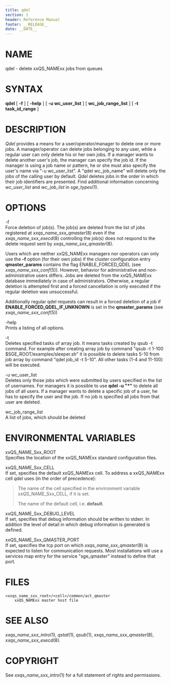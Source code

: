 ```yaml
---
title: qdel
section: 1
header: Reference Manual
footer: __RELEASE__
date: __DATE__
---
```


# NAME

qdel - delete xxQS_NAMExx jobs from queues

# SYNTAX

**qdel** \[ **-f** \] \[ **-help** \] \[ **-u wc_user_list** \] \[
**wc_job_range_list** \] \[ **-t task_id_range** \]

# DESCRIPTION

*Qdel* provides a means for a user/operator/manager to delete one or
more jobs. A manager/operator can delete jobs belonging to any user,
while a regular user can only delete his or her own jobs. If a manager
wants to delete another user's job, the manager can specify the job id.
If the manager is using a job name or pattern, he or she must also
specify the user's name via "-u wc_user_list". A "qdel wc_job_name" will
delete only the jobs of the calling user by default. *Qdel* deletes jobs
in the order in which their job identifiers are presented. Find
additional information concerning *wc_user_list* and *wc_job_list* in
*sge_types*(1).

# OPTIONS

-f  
Force deletion of job(s). The job(s) are deleted from the list of jobs
registered at *xxqs_name_sxx_qmaster*(8) even if the
*xxqs_name_sxx_execd*(8) controlling the job(s) does not respond to the
delete request sent by *xxqs_name_sxx_qmaster*(8).

Users which are neither xxQS_NAMExx managers nor operators can only use
the **-f** option (for their own jobs) if the cluster configuration
entry **qmaster_params** contains the flag ENABLE_FORCED_QDEL (see
*xxqs_name_sxx_conf*(5)). However, behavior for administrative and
non-administrative users differs. Jobs are deleted from the xxQS_NAMExx
database immediately in case of administrators. Otherwise, a regular
deletion is attempted first and a forced cancellation is only executed
if the regular deletion was unsuccessful.

Additionally regular qdel requests can result in a forced deletion of a
job if **ENABLE_FORCED_QDEL_IF_UNKNOWN** is set in the
**qmaster_params** (see *xxqs_name_sxx_conf*(5))

-help  
Prints a listing of all options.

-t  
Deletes specified tasks of array job. It means tasks created by qsub -t
command. For example after creating array job by command "qsub -t 1-100
$SGE_ROOT/examples/sleeper.sh" it is possible to delete tasks 5-10 from
job array by command "qdel job_id -t 5-10". All other tasks (1-4 and
11-100) will be executed.

-u wc_user_list  
Deletes only those jobs which were submitted by users specified in the
list of usernames. For managers it is possible to use **qdel -u "\*"**
to delete all jobs of all users. If a manager wants to delete a specific
job of a user, he has to specify the user and the job. If no job is
specified all jobs from that user are deleted.

wc_job_range_list  
A list of jobs, which should be deleted

# ENVIRONMENTAL VARIABLES

xxQS_NAME_Sxx_ROOT  
Specifies the location of the xxQS_NAMExx standard configuration files.

xxQS_NAME_Sxx_CELL  
If set, specifies the default xxQS_NAMExx cell. To address a xxQS_NAMExx
cell *qdel* uses (in the order of precedence):

> The name of the cell specified in the environment variable
> xxQS_NAME_Sxx_CELL, if it is set.
>
> The name of the default cell, i.e. **default**.

xxQS_NAME_Sxx_DEBUG_LEVEL  
If set, specifies that debug information should be written to stderr. In
addition the level of detail in which debug information is generated is
defined.

xxQS_NAME_Sxx_QMASTER_PORT  
If set, specifies the tcp port on which *xxqs_name_sxx_qmaster*(8) is
expected to listen for communication requests. Most installations will
use a services map entry for the service "sge_qmaster" instead to define
that port.

# FILES

    <xxqs_name_sxx_root>/<cell>/common/act_qmaster
    	xxQS_NAMExx master host file

# SEE ALSO

*xxqs_name_sxx_intro*(1), *qstat*(1), *qsub*(1),
*xxqs_name_sxx_qmaster*(8), *xxqs_name_sxx_execd*(8).

# COPYRIGHT

See *xxqs_name_sxx_intro*(1) for a full statement of rights and
permissions.
